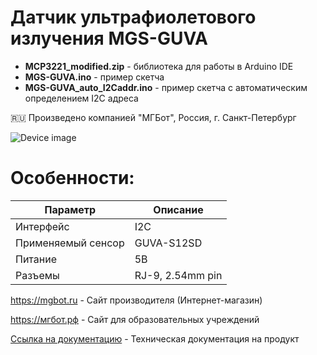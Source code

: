 # Датчик ультрафиолетового излучения MGS-GUVA

- **MCP3221_modified.zip** - библиотека для работы в Arduino IDE
- **MGS-GUVA.ino** - пример скетча
- **MGS-GUVA_auto_I2Caddr.ino** - пример скетча c автоматическим определением I2C адреса

🇷🇺 Произведено компанией "МГБот", Россия, г. Санкт-Петербург

![Device image](https://books.mgbot.ru/images/MGS-GUVA.PNG)

# Особенности:

| Параметр    | Описание |
| ----------- | -----------|
| Интерфейс   | I2C|
| Применяемый сенсор | GUVA-S12SD |
| Питание     | 5В|
| Разъемы     | RJ-9, 2.54mm pin|

https://mgbot.ru  - Сайт производителя (Интернет-магазин)

https://мгбот.рф  - Сайт для образовательных учреждений

[Ссылка на документацию](https://books.mgbot.ru/devices/MGS-GUVA.pdf) - Техническая документация на продукт